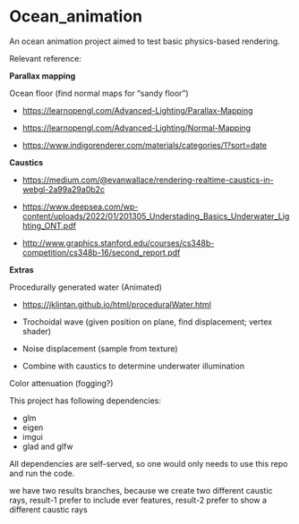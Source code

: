 # Ocean_animation
An ocean animation project aimed to test basic physics-based rendering.

Relevant reference:

**Parallax mapping** 

Ocean floor (find normal maps for “sandy floor”)

- https://learnopengl.com/Advanced-Lighting/Parallax-Mapping

- https://learnopengl.com/Advanced-Lighting/Normal-Mapping

- https://www.indigorenderer.com/materials/categories/1?sort=date

**Caustics**

- https://medium.com/@evanwallace/rendering-realtime-caustics-in-webgl-2a99a29a0b2c

- https://www.deepsea.com/wp-content/uploads/2022/01/201305_Understading_Basics_Underwater_Lighting_ONT.pdf

- http://www.graphics.stanford.edu/courses/cs348b-competition/cs348b-16/second_report.pdf

 

**Extras**

Procedurally generated water (Animated)

- https://jklintan.github.io/html/proceduralWater.html

- Trochoidal wave (given position on plane, find displacement; vertex shader)

- Noise displacement (sample from texture) 

- Combine with caustics to determine underwater illumination

 

Color attenuation (fogging?)

This project has following dependencies:

- glm
- eigen
- imgui
- glad and glfw

All dependencies are self-served, so one would only needs to use this repo and run the code.

we have two results branches, because we create two different caustic rays, result-1 prefer to include ever features, result-2 prefer to show a different caustic rays
